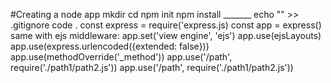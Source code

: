 #Creating a node app
mkdir
cd
npm init
npm install _______
echo "" >> .gitignore
code .
const express = require('express.js)
const app = express()
same with ejs
middleware:
app.set('view engine', 'ejs')
app.use(ejsLayouts)
app.use(express.urlencoded({extended: false}))
app.use(methodOverride('_method'))
app.use('/path', require('./path1/path2.js'))
app.use('/path', require('./path1/path2.js'))
